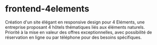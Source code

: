# frontend-4elements
Création d'un site élégant en responsive design pour 4 Eléments, une entreprise proposant 4 hôtels thématiques liés aux éléments naturels. Priorité à la mise en valeur des offres exceptionnelles, avec possibilité de réservation en ligne ou par téléphone pour des besoins spécifiques.
